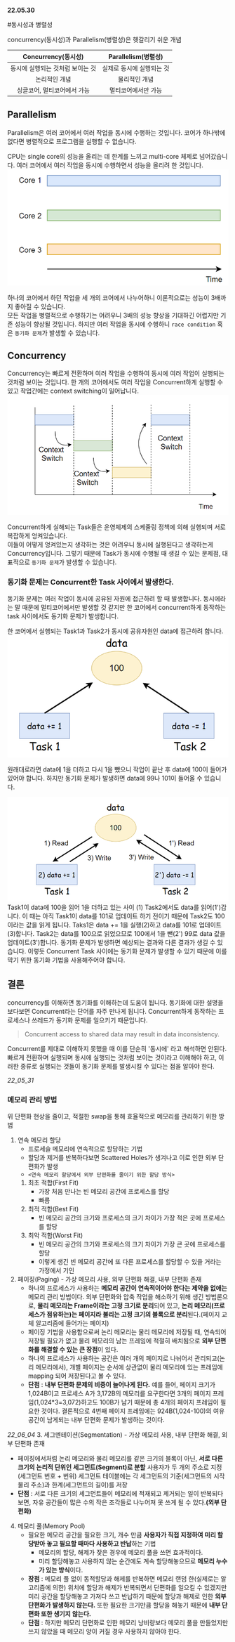 __22.05.30__

#동시성과 병렬성

concurrency(동시성)과 Parallelism(병렬성)은 헷갈리기 쉬운 개념

|Concurrency(동시성)|Parallelism(병렬성)|
|:---:|:---:|
|동시에 실행되는 것처럼 보이는 것|실제로 동시에 실행되는 것|
|논리적인 개념|물리적인 개념|
|싱글코어, 멀티코어에서 가능|멀티코어에서만 가능|


## Parallelism
Parallelism은 여러 코어에서 여러 작업을 동시에 수행하는 것입니다. 코어가 하나밖에 없다면 병렬적으로 프로그램을 실행할 수 없습니다.  

CPU는 single core의 성능을 올리는 데 한계를 느끼고 multi-core 체제로 넘어갔습니다. 여러 코어에서 여러 작업을 동시에 수행하면서 성능을 올리려 한 것입니다.
![img_8.png](img_8.png)

하나의 코어에서 하던 작업을 세 개의 코어에서 나누어하니 이론적으로는 성능이 3배까지 좋아질 수 있습니다.  
모든 작업을 병렬적으로 수행하기는 어려우니 3배의 성능 향상을 기대하긴 어렵지만 기존 성능이 향상될 것입니다. 하지만 여러 작업을 동시에 수행하니 `race condition` 혹은 `동기화 문제`가 발생할 수 있습니다.


## Concurrency
Concurrency는 빠르게 전환하며 여러 작업을 수행하여 동시에 여러 작업이 실행되는 것처럼 보이는 것입니다. 한 개의 코어에서도 여러 작업을 Concurrent하게 실행할 수 있고 작업간에는 context switching이 일어납니다.  
![img_9.png](img_9.png)

Concurrent하게 실해되는 Task들은 운영체제의 스케줄링 정책에 의해 실행되며 서로 복잡하게 엉켜있습니다.  
이들이 어떻게 엉켜있는지 생각하는 것은 어려우니 동시에 실행된다고 생각하는게 Concurrency입니다. 그렇기 때문에 Task가 동시에 수행될 때 생길 수 있는 문제점, 대표적으로 `동기화 문제`가 발생할 수 있습니다.

### 동기화 문제는 Concurrent한 Task 사이에서 발생한다.
동기화 문제는 여러 작업이 동시에 공유된 자원에 접근하려 할 때 발생합니다. 동시에라는 말 때문에 멀티코어에서만 발생할 것 같지만 한 코어에서 concurrent하게 동작하는 task 사이에서도 동기화 문제가 발생합니다.

한 코어에서 실행되는 Task1과 Task2가 동시에 공유자원인 data에 접근하려 합니다.
![img_10.png](img_10.png)

원래대로라면 data에 1을 더하고 다시 1을 뺐으니 작업이 끝난 후 data에 100이 들어가 있어야 합니다. 하지만 동기화 문제가 발생하면 data에 99나 101이 들어올 수 있습니다.

![img_11.png](img_11.png)
Task1이 data에 100을 읽어 1을 더하고 있는 사이 (1) Task2에서도 data를 읽어(1')갑니다. 이 때는 아직 Task1이 data를 101로 업데이트 하기 전이기 때문에 Task2도 100이라는 값을 읽게 됩니다. Taks1은 data += 1을 실행(2)하고 data를 101로 업데이트(3)합니다.
Task2는 data를 100으로 읽었으므로 100에서 1을 뺀(2') 99로 data 값을 업데이트(3')합니다. 동기화 문제가 발생하면 예상되는 결과와 다른 결과가 생길 수 있습니다. 
이렇듯 Concurrent Task 사이에는 동기화 문제가 발생할 수 있기 때문에 이를 막기 위한 동기화 기법을 사용해주어야 합니다.

## 결론
concurrency를 이해하면 동기화를 이해하는데 도움이 됩니다. 동기화에 대한 설명을 보다보면 Concurrent라는 단어를 자주 만나게 됩니다. 
Concurrent하게 동작하는 프로세스나 쓰레드가 동기화 문제를 일으키기 때문입니다.

> Concurrent access to shared data may result in data inconsistency.

Concurrent를 제대로 이해하지 못했을 때 이를 단순히 '동시에' 라고 해석하면 안된다.
빠르게 전환하며 실행되며 동시에 실행되는 것처럼 보이는 것이라고 이해해야 하고, 이러한 종류로 실행되는 것들이 동기화 문제를 발생시킬 수 있다는 점을 알아야 한다.

_22_05_31_

### 메모리 관리 방법
위 단편화 현상을 줄이고, 적절한 swap을 통해 효율적으로 메모리를 관리하기 위한 방법

1. 연속 메모리 할당  
    - 프로세슬 메모리에 연속적으로 할당하는 기법
    - 할당과 제거를 반복하다보면 Scattered Holes가 생겨나고 이로 인한 외부 단편화가 발생  
    - `<연속 메모리 할당에서 외부 단편화를 줄이기 위한 할당 방식>`  
   1. 최초 적합(First Fit)
       - 가장 처음 만나는 빈 메모리 공간에 프로세스를 할당
       - 빠름  
   2. 최적 적합(Best Fit)
      - 빈 메모리 공간의 크기와 프로세스의 크기 차이가 가장 적은 곳에  프로세스를 할당
   3. 최악 적합(Worst Fit)
      - 빈 메모리 공간의 크기와 프로세스의 크기 차이가 가장 큰 곳에 프로세스를 할당
      - 이렇게 생긴 빈 메모리 공간에 또 다른 프로세스를 할당할 수 있을 거라는 가정에서 기인
2. 페이징(Paging) - 가상 메모리 사용, 외부 단편화 해결, 내부 단편화 존재
   - 하나의 프로세스가 사용하는 **메모리 공간이 연속적이어야 한다는 제약을 없애는** 메모리 관리 방법이다. 외부 단편화와 압축 작업을 해소하기 위해 생긴 방법론으로, **물리 메모리는 Frame이라는 고정 크기로 분리**되어 있고, **논리 메모리(프로세스가 점유하는)는 페이지라 불리는 고정 크기의 블록으로 분리**된다.(페이지 교체 알고리즘에 들어가는 페이지)
   - 페이징 기법을 사용함으로써 논리 메모리는 물리 메모리에 저장될 때, 연속되어 저장될 필요가 없고 물리 메모리의 남는 프레임에 적절히  배치됨으로 **외부 단편화를 해결할 수 있는 큰 장점**이 있다.
   - 하나의 프로세스가 사용하는 공간은 여러 개의 페이지로 나뉘어서 관리되고(논리 메모리에서), 개별 페이지는 순서에 상관없이 물리 메모리에 있는 프레임에 mapping 되어 저장된다고 볼 수 있다.
   - **단점** : **내부 단편화 문제의 비중이 늘어나게 된다.** 예를 들어, 페이지 크기가 1,024B이고 프로세스 A가 3,172B의 메모리를 요구한다면 3개의 페이지 프레임(1,024*3=3,072)하고도 100B가 남기 때문에 총 4개의 페이지 프레임이  필요한 것이다. 결론적으로 4번째 페이지 프레임에는 924B(1,024-100)의 여유 공간이 남게되는 내부 단편화 문제가 발생하는 것이다.
    
_22_06_04_
3. 세그멘테이션(Segmentation) - 가상 메모리 사용, 내부 단편화 해결, 외부 단편화 존재
   - 페이징에서처럼 논리 메모리와 물리 메모리를 같은 크기의 블록이 아닌, **서로 다른 크기의 논리적 단위인 세그먼트(Segment)로 분할** 사용자가 두 개의 주소로 지정(세그먼트 번호 + 번위) 세그먼트 테이블에는 각 세그먼트의 기준(세그먼트의 시작 물리 주소)과 한계(세그먼트의 길이)를 저장
   - **단점** : 서로 다른 크기의 세그먼트들이 메모리에 적재되고 제거되는 일이 반복되다 보면, 자유 공간들이 많은 수의 작은 조각들로 나누어져 못 쓰게 될 수 있다.**(외부 단편화)**
4. 메모리 풀(Memory Pool)
    - 필요한 메모리 공간을 필요한 크기, 개수 만큼 **사용자가 직접 지정하여 미리 할당받아 놓고 필요할 때마다 사용하고 반납**하는 기법
      - 메모리의 할당, 해제가 잦은 경우에 메모리 풀을 쓰면 효과적이다.
      - 미리 할당해놓고 사용하지 않는 순간에도 계속 할당해놓으므로 **메모리 누수가 있는 방식**이다.
    - **장점** : 메모리 풀 없이 동적할당과 해제를 반복하면 메모리 랜덤 한(실제로는 알고리즘에 의한) 위치에 할당과 해제가 반복되면서 단편화를 일으킬 수 있겠지만 미리 공간을 할당해놓고 가져다 쓰고 반납하기 때문에 할당과 해제로 인한 **외부 단편화가 발생하지 않는다.** 또한 필요한 크기만큼 할당을 해놓기 때문에 **내부 단편화 또한 생기지 않는다.**
    - **단점** : 하지만 메모리 단편화로 인한 메모리 낭비량보다 메모리 풀을 만들었지만 쓰지 않았을 때 메모리 양이 커질 경우 사용하지 않아야 한다.